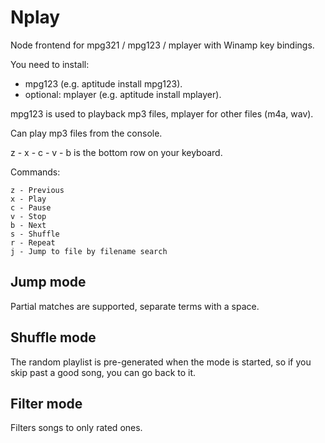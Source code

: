 # Nplay

Node frontend for mpg321 / mpg123 / mplayer with Winamp key bindings.

You need to install:
- mpg123 (e.g. aptitude install mpg123).
- optional: mplayer (e.g. aptitude install mplayer).

mpg123 is used to playback mp3 files, mplayer for other files (m4a, wav).

Can play mp3 files from the console.

z - x - c - v - b is the bottom row on your keyboard.

Commands:

    z - Previous
    x - Play
    c - Pause
    v - Stop
    b - Next
    s - Shuffle
    r - Repeat
    j - Jump to file by filename search

## Jump mode

Partial matches are supported, separate terms with a space.

## Shuffle mode

The random playlist is pre-generated when the mode is started, so if you skip past a good song, you can go back to it.

## Filter mode

Filters songs to only rated ones.
